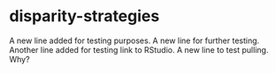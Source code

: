 # disparity-strategies
A new line added for testing purposes.
A new line for further testing.
Another line added for testing link to RStudio.
A new line to test pulling.
Why?